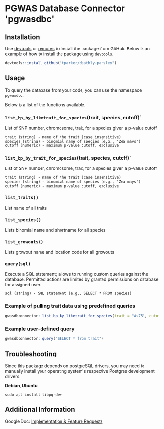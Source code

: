 # PGWAS Database Connector 'pgwasdbc'

## Installation

Use [devtools](https://cran.r-project.org/web/packages/devtools/index.html) or
[remotes](https://remotes.r-lib.org/) to install the package from GitHub. Below
is an example of how to install the package using `devtools`.

```R
devtools::install_github("tparker/deathly-parsley")
```

## Usage

To query the database from your code, you can use the namespace `pgwasdbc`.

Below is a list of the functions available.

### `list_bp_by_liketrait_for_species`(trait, species, cutoff)`
List of SNP number, chromosome, trait, for a species given a p-value cutoff

    trait (string) - name of the trait (case insensitive)
    species (string) - binomial name of species (e.g., 'Zea mays')
    cutoff (numeric) - maximum p-value cutoff, exclusive

### `list_bp_by_trait_for_species`(trait, species, cutoff)`
List of SNP number, chromosome, trait, for a species given a p-value cutoff

    trait (string) - name of the trait (case insensitive)
    species (string) - binomial name of species (e.g., 'Zea mays')
    cutoff (numeric) - maximum p-value cutoff, exclusive

### `list_traits()`
List name of all traits

### `list_species()`
Lists binomial name and shortname for all species

### `list_growouts()`
Lists growout name and location code for all growouts

### `query(sql)`
Execute a SQL statement; allows to running custom queries against the database.
Permitted actions are limited by granted permissions on database for assigned
user.

    sql (string) - SQL statement (e.g., SELECT * FROM species)

### Example of pulling trait data using predefined queries
```R
gwasdbconnector::list_bp_by_liketrait_for_species(trait = "As75", cutoff = 0.01, species = "Zea mays")
```

### Example user-defined query
```R
gwasdbconnector::query("SELECT * from trait")
```

## Troubleshooting

Since this package depends on postgreSQL drivers, you may need to manually
install your operating system's respective Postgres development drivers. 

**Debian, Ubuntu**

    sudo apt install libpq-dev

## Additional Information

Google Doc: [Implementation & Feature Requests](https://docs.google.com/document/d/14YP_kJCvJwtaxx2XFwtKSiZGrJTMMSoc2etRig7xUfI/)
